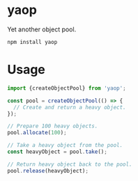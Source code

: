 # yaop

Yet another object pool.

```shell
npm install yaop
```

# Usage

```ts
import {createObjectPool} from 'yaop';

const pool = createObjectPool(() => {
  // Create and return a heavy object.
});

// Prepare 100 heavy objects.
pool.allocate(100);

// Take a heavy object from the pool.
const heavyObject = pool.take();

// Return heavy object back to the pool.
pool.release(heavyObject);
```
